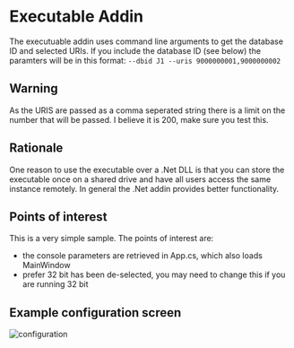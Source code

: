 # Executable Addin
The executuable addin uses command line arguments to get the database ID and selected URIs.  If you include the database ID (see below) the paramters will be in this format: ```--dbid J1 --uris 9000000001,9000000002```

## Warning
As the URIS are passed as a comma seperated string there is a limit on the number that will be passed.  I believe it is 200, make sure you test this.

## Rationale
One reason to use the executable over a .Net DLL is that you can store the executable once on a shared drive and have all users access the same instance remotely.  In general the .Net addin provides better functionality.

## Points of interest
This is a very simple sample.  The points of interest are:
 - the console parameters are retrieved in App.cs, which also loads MainWindow
 - prefer 32 bit has been de-selected, you may need to change this if you are running 32 bit
 
## Example configuration screen
![configuration](exeaddin.PNG)